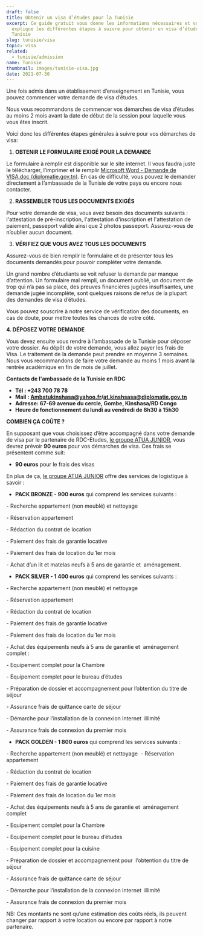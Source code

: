 ```yaml
---
draft: false
title: Obtenir un visa d’études pour la Tunisie
excerpt: Ce guide gratuit vous donne les informations nécessaires et vous
  explique les différentes étapes à suivre pour obtenir un visa d’études pour la
  Tunisie
slug: tunisie/visa
topic: visa
related:
  - tunisie/admission
name: Tunisie
thumbnail: images/tunisie-visa.jpg
date: 2021-07-30
---
```

Une fois admis dans un établissement d’enseignement en Tunisie, vous pouvez commencer votre demande de visa d’études.

Nous vous recommandons de commencer vos démarches de visa d’études au moins 2 mois avant la date de début de la session pour laquelle vous vous êtes inscrit.

Voici donc les différentes étapes générales à suivre pour vos démarches de visa:

1. **OBTENIR LE FORMULAIRE EXIGÉ POUR LA DEMANDE**

Le formulaire à remplir est disponible sur le site internet. Il vous faudra juste le télécharger, l’imprimer et le remplir [Microsoft Word - Demande de VISA.doc (diplomatie.gov.tn)](https://www.diplomatie.gov.tn/fileadmin/user_upload/pdf/formulaire-visa.pdf). En cas de difficulté, vous pouvez le demander directement à l’ambassade de la Tunisie de votre pays ou encore nous contacter.

2. **RASSEMBLER TOUS LES DOCUMENTS EXIGÉS**

Pour votre demande de visa, vous avez besoin des documents suivants : l'attestation de pré-inscription, l'attestation d'inscription et l'attestation de paiement, passeport valide ainsi que 2 photos passeport. Assurez-vous de n’oublier aucun document.

3. **VÉRIFIEZ QUE VOUS AVEZ TOUS LES DOCUMENTS**

Assurez-vous de bien remplir le formulaire et de présenter tous les documents demandés pour pouvoir compléter votre demande.

Un grand nombre d’étudiants se voit refuser la demande par manque d’attention. Un formulaire mal rempli, un document oublié, un document de trop qui n’a pas sa place, des preuves financières jugées insuffisantes, une demande jugée incomplète, sont quelques raisons de refus de la plupart des demandes de visa d’études.

Vous pouvez souscrire à notre service de vérification des documents, en cas de doute, pour mettre toutes les chances de votre côté.

**4. DÉPOSEZ VOTRE DEMANDE**

Vous devez ensuite vous rendre à l’ambassade de la Tunisie pour déposer votre dossier. Au dépôt de votre demande, vous allez payer les frais de Visa. Le traitement de la demande peut prendre en moyenne 3 semaines. Nous vous recommandons de faire votre demande au moins 1 mois avant la rentrée académique en fin de mois de juillet.

**Contacts de l'ambassade de la Tunisie en RDC**

* **Tél : +243 700 78 78**
* **Mail : Ambatukinshasa@yahoo.fr/at.kinshsasa@diplomatie.gov.tn**
* **Adresse: 67-69 avenue du cercle, Gombe, Kinshasa/RD Congo**
* **Heure de fonctionnement du lundi au vendredi de 8h30 à 15h30**

**COMBIEN ÇA COÛTE ?**

En supposant que vous choisissez d’être accompagné dans votre demande de visa par le partenaire de RDC-Etudes, [le groupe ATUA JUNIOR](https://www.rdcetudes.com/articles/2021-08-01-groupe-atua-junior), vous devrez prévoir **90 euros** pour vos démarches de visa. Ces frais se présentent comme suit:

* **90 euros** pour le frais des visas

En plus de ça, [le groupe ATUA JUNIOR](https://www.rdcetudes.com/articles/2021-08-01-groupe-atua-junior) offre des services de logistique à savoir :

* **PACK BRONZE - 900 euros** qui comprend les services suivants :

\- Recherche appartement (non meublé) et nettoyage 

\- Réservation appartement  

\- Rédaction du contrat de location  

\- Paiement des frais de garantie locative  

\- Paiement des frais de location du 1er mois 

\- Achat d’un lit et matelas neufs à 5 ans de garantie et  aménagement. 

* **PACK SILVER - 1 400 euros** qui comprend les services suivants :

\- Recherche appartement (non meublé) et nettoyage 

\- Réservation appartement  

\- Rédaction du contrat de location  

\- Paiement des frais de garantie locative  

\- Paiement des frais de location du 1er mois 

\- Achat des équipements neufs à 5 ans de garantie et  aménagement complet :  

\- Equipement complet pour la Chambre  

\- Equipement complet pour le bureau d’études 

\- Préparation de dossier et accompagnement pour l’obtention du titre de séjour  

\- Assurance frais de quittance carte de séjour 

\- Démarche pour l’installation de la connexion internet  illimité  

\- Assurance frais de connexion du premier mois 

* **PACK GOLDEN - 1 800 euros** qui comprend les services suivants :

\- Recherche appartement (non meublé) et nettoyage  - Réservation appartement  

\- Rédaction du contrat de location  

\- Paiement des frais de garantie locative  

\- Paiement des frais de location du 1er mois

\- Achat des équipements neufs à 5 ans de garantie et  aménagement complet  

\- Equipement complet pour la Chambre  

\- Equipement complet pour le bureau d’études

\- Equipement complet pour la cuisine  

\- Préparation de dossier et accompagnement pour  l’obtention du titre de séjour  

\- Assurance frais de quittance carte de séjour

\- Démarche pour l’installation de la connexion internet  illimité  

\- Assurance frais de connexion du premier mois

NB: Ces montants ne sont qu‘une estimation des coûts réels, ils peuvent changer par rapport à votre location ou encore par rapport à notre partenaire. 
